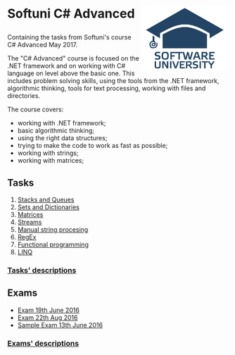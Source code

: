 # <p align="left">Softuni C# Advanced<a href="https://softuni.bg/"><img src="https://raw.githubusercontent.com/gaydov/Softuni-Programming-Fundamentals/master/Exams/Sample-Exam-II-June-2016/SoftUniAirline/img/softuniLogo.PNG" alt="Softuni logo" width="200" align="right"></a><p>

Containing the tasks from Softuni's course C# Advanced May 2017.

The "C# Advanced" course is focused on the .NET framework and on working with C# language on level above the basic one. This includes problem solving skills, using the tools from the .NET framework, algorithmic thinking, tools for text processing, working with files and directories.

The course covers:

- working with .NET framework;
- basic algorithmic thinking;
- using the right data structures;
- trying to make the code to work as fast as possible;
- working with strings;
- working with matrices;

## Tasks

1. [Stacks and Queues](https://github.com/gaydov/Softuni-CSharp-Advanced/tree/master/1StacksAndQueues)
2. [Sets and Dictionaries](https://github.com/gaydov/Softuni-CSharp-Advanced/tree/master/2SetsAndDictionaries)
3. [Matrices](https://github.com/gaydov/Softuni-CSharp-Advanced/tree/master/3Matrices)
4. [Streams](https://github.com/gaydov/Softuni-CSharp-Advanced/tree/master/4Streams)
5. [Manual string procesing](https://github.com/gaydov/Softuni-CSharp-Advanced/tree/master/5ManualStringProcessing)
6. [RegEx](https://github.com/gaydov/Softuni-CSharp-Advanced/tree/master/6RegEx)
7. [Functional programming](https://github.com/gaydov/Softuni-CSharp-Advanced/tree/master/7FunctionalProgramming)
8. [LINQ](https://github.com/gaydov/Softuni-CSharp-Advanced/tree/master/8LINQ)

### [Tasks' descriptions](https://drive.google.com/drive/folders/0B0i5AcwcQwXJRkF4N25tdDBfemc)

## Exams

* [Exam 19th June 2016](https://github.com/gaydov/Softuni-CSharp-Advanced/tree/master/Exams/Exam-19th-June-2016)
* [Exam 22th Aug 2016](https://github.com/gaydov/Softuni-CSharp-Advanced/tree/master/Exams/Exam-22th-Aug-2016)
* [Sample Exam 13th June 2016](https://github.com/gaydov/Softuni-CSharp-Advanced/tree/master/Exams/Sample-Exam-13th-June-2016)

### [Exams' descriptions](https://drive.google.com/drive/folders/0B0i5AcwcQwXJVjBOSlJOdUM0N1k)